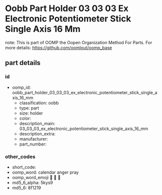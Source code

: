 # Oobb Part Holder 03 03 03 Ex Electronic Potentiometer Stick Single Axis 16 Mm  

note: This is part of OOMP the Oopen Organization Method For Parts. For more details: https://github.com/oomlout/oomp_base

##  part details





### id
* oomp_id: oobb_part_holder_03_03_03_ex_electronic_potentiometer_stick_single_axis_16_mm
  * classification: oobb
  * type: part
  * size: holder
  * color: 
  * description_main: 03_03_03_ex_electronic_potentiometer_stick_single_axis_16_mm
  * description_extra: 
  * manufacturer: 
  * part_number: 

### other_codes
* short_code: 
* oomp_word: calendar anger pray
* oomp_word_emoji :calendar: :anger: :pray:
* md5_6_alpha: 5kys9
* md5_6: 8f1219